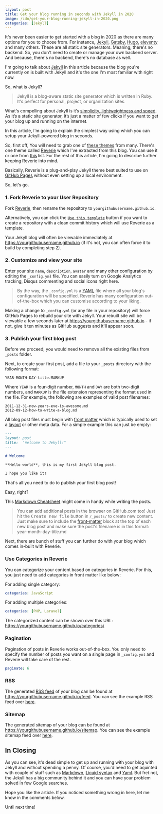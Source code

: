 ```yaml
---
layout: post
title: Get your blog running in seconds with Jekyll in 2020
image: /cdn/get-your-blog-running-jekyll-in-2020.png
categories: [Jekyll]
---
```


It's never been easier to get started with a blog in 2020 as there are many options for you to choose from. For instance, [Jekyll](https://jekyllrb.com/), [Gatsby](https://www.gatsbyjs.org/), [Hugo](https://gohugo.io/), [eleventy](https://www.11ty.dev/) and many others. These are all static site generators. Meaning, there's no backend. So, you don't need to create or manage your own backend server. And because, there's no backend, there's no database as well. 

I'm going to talk about [Jekyll](https://jekyllrb.com/) in this article because the blog you're currently on is built with Jekyll and it's the one I'm most familiar with right now.

So, what is Jekyll?

> Jekyll is a blog-aware static site generator which is written in Ruby. It's perfect for personal, project, or organization sites. 

What's compelling about Jekyll is it’s [simplicity, lightweightness and speed](/why-choose-jekyll-blogging-over-other-platforms/). As it’s a static site generator, it’s just a matter of few clicks if you want to get your blog up and running on the internet.

In this article, I'm going to explain the simplest way using which you can setup your Jekyll-powered blog in seconds.

So, first off, You will need to grab one of [these themes](https://github.com/topics/jekyll-theme) from many. There's one theme called [Reverie](https://github.com/amitmerchant1990/reverie) which I've extracted from this blog. You can use it or one from [this](https://github.com/topics/jekyll-theme) list. For the rest of this article, I'm going to describe further keeping Reverie into mind.

Basically, Reverie is a plug-and-play Jekyll theme best suited to use on [GitHub Pages](https://pages.github.com/) without even setting up a local environment.

So, let's go.

### 1. Fork Reverie to your User Repository

Fork [Reverie](https://github.com/amitmerchant1990/reverie), then rename the repository to `yourgithubusername.github.io`.

Alternatively, you can click the [`Use this template`](https://github.com/amitmerchant1990/reverie/generate) button if you want to create a repository with a clean commit history which will use Reverie as a template.

Your Jekyll blog will often be viewable immediately at <https://yourgithubusername.github.io> (if it's not, you can often force it to build by completing step 2).

### 2. Customize and view your site

Enter your site `name`, `description`, `avatar` and many other configuration by editing the `_config.yml` file. You can easily turn on Google Analytics tracking, Disqus commenting and social icons right here.

> By the way, the `_config.yml` is a [YAML](https://en.wikipedia.org/wiki/YAML) file where all your blog's configuration will be specified. Reverie has many configuration out-of-the-box which you can customise according to your liking.

Making a change to `_config.yml` (or any file in your repository) will force GitHub Pages to rebuild your site with Jekyll. Your rebuilt site will be viewable a few seconds later at <https://yourgithubusername.github.io> - if not, give it ten minutes as GitHub suggests and it'll appear soon.

### 3. Publish your first blog post

Before we proceed, you would need to remove all the existing files from `_posts` folder.

Next, to create your first post, add a file to your `_posts` directory with the following format:

```
YEAR-MONTH-DAY-title.MARKUP
```

Where `YEAR` is a four-digit number, `MONTH` and `DAY` are both two-digit numbers, and `MARKUP` is the file extension representing the format used in the file. For example, the following are examples of valid post filenames:

```
2011-12-31-new-years-eve-is-awesome.md
2012-09-12-how-to-write-a-blog.md
```

All blog post files must begin with [front matter](https://jekyllrb.com/docs/front-matter/) which is typically used to set a [layout](https://jekyllrb.com/docs/layouts/) or other meta data. For a simple example this can just be empty:

```md
---
layout: post
title:  "Welcome to Jekyll!"
---

# Welcome

**Hello world**, this is my first Jekyll blog post.

I hope you like it!
```

That's all you need to do to publish your first blog post! 

Easy, right?

This [Markdown Cheatsheet](https://github.com/adam-p/markdown-here/wiki/Markdown-Cheatsheet) might come in handy while writing the posts.

> You can add additional posts in the browser on GitHub.com too! Just hit the <kbd>Create new file</kbd> button in `/_posts/` to create new content. Just make sure to include the [front-matter](http://jekyllrb.com/docs/frontmatter/) block at the top of each new blog post and make sure the post's filename is in this format: year-month-day-title.md

Next, there are bunch of stuff you can further do with your blog which comes in-built with Reverie.

### Use Categories in Reverie

You can categorize your content based on categories in Reverie. For this, you just need to add categories in front matter like below:

For adding single category:

```yml
categories: JavaScript
```

For adding multiple categories:

```yml
categories: [PHP, Laravel]
```

The categorized content can be shown over this URL: https://yourgithubusername.github.io/categories/

### Pagination

Pagination of posts in Reverie works out-of-the-box. You only need to specify the number of posts you want on a single page in `_config.yml` and Reverie will take care of the rest.

```yml
paginate: 6
```

### RSS

The generated [RSS feed](https://en.wikipedia.org/wiki/RSS) of your blog can be found at https://yourgithubusername.github.io/feed. You can see the example RSS feed over [here](https://reverie-jekyll.netlify.app/feed.xml).

### Sitemap

The generated sitemap of your blog can be found at https://yourgithubusername.github.io/sitemap. You can see the example sitemap feed over [here](https://reverie-jekyll.netlify.app/sitemap).

## In Closing

As you can see, it's dead simple to get up and running with your blog with Jekyll and without spending a penny. Of course, you'd need to get aquinted with couple of stuff such as [Markdown](https://daringfireball.net/projects/markdown/), [Liquid syntax](https://jekyllrb.com/docs/liquid/) and [Yaml](https://en.wikipedia.org/wiki/YAML). But fret not, the Jekyll has a big community behind it and you can have your problem solved in few Google searches.

Hope you like the article. If you noticed something wrong in here, let me know in the comments below.

Until next time!



